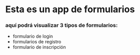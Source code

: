 # Esta es un app de formularios

### aquí podrá visualizar 3 tipos de formularios:

- formulario de login
- formularios de registro
- formulario de inscripción